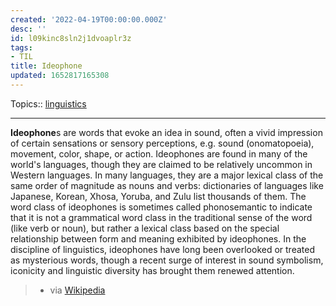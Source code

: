 ```yaml
---
created: '2022-04-19T00:00:00.000Z'
desc: ''
id: l09kinc8sln2j1dvoaplr3z
tags:
- TIL
title: Ideophone
updated: 1652817165308
---
```

   
Topics::  [linguistics](../topics/linguistics.md)   
   
   
---   
   
**Ideophone**s are words that evoke an idea in sound, often a vivid impression of certain sensations or sensory perceptions, e.g. sound (onomatopoeia), movement, color, shape, or action. Ideophones are found in many of the world's languages, though they are claimed to be relatively uncommon in Western languages. In many languages, they are a major lexical class of the same order of magnitude as nouns and verbs: dictionaries of languages like Japanese, Korean, Xhosa, Yoruba, and Zulu list thousands of them. The word class of ideophones is sometimes called phonosemantic to indicate that it is not a grammatical word class in the traditional sense of the word (like verb or noun), but rather a lexical class based on the special relationship between form and meaning exhibited by ideophones. In the discipline of linguistics, ideophones have long been overlooked or treated as mysterious words, though a recent surge of interest in sound symbolism, iconicity and linguistic diversity has brought them renewed attention.   
   
> - via [Wikipedia](https://en.wikipedia.org/wiki/Ideophone)